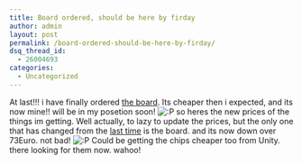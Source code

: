 ```yaml
---
title: Board ordered, should be here by firday
author: admin
layout: post
permalink: /board-ordered-should-be-here-by-firday/
dsq_thread_id:
  - 26004693
categories:
  - Uncategorized
---
```

At last!!! i have finally ordered [the board][1]. Its cheaper then i expected, and its now mine!! will be in my posetion soon! <img src="http://blog.lotas-smartman.net/wp-includes/images/smilies/icon_razz.gif" alt=":P" class="wp-smiley" /> so heres the new prices of the things im getting. Well actually, to lazy to update the prices, but the only one that has changed from the [last time][2] is the board. and its now down over 73Euro. not bad! <img src="http://blog.lotas-smartman.net/wp-includes/images/smilies/icon_razz.gif" alt=":P" class="wp-smiley" /> Could be getting the chips cheaper too from Unity.<a /> there looking for them now. wahoo!</p>

 [1]: http://www.komplett.ie/k/ki.asp?action=info&p=19715&t=&l=&AvdID=1&CatID=&GrpID=&s=sr
 [2]: http://blog.lotas-smartman.net/archives/000297.php